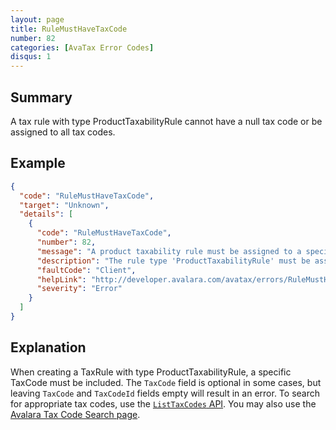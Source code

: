 ```yaml
---
layout: page
title: RuleMustHaveTaxCode
number: 82
categories: [AvaTax Error Codes]
disqus: 1
---
```


## Summary

A tax rule with type ProductTaxabilityRule cannot have a null tax code or be assigned to all tax codes.

## Example

```json
{
  "code": "RuleMustHaveTaxCode",
  "target": "Unknown",
  "details": [
    {
      "code": "RuleMustHaveTaxCode",
      "number": 82,
      "message": "A product taxability rule must be assigned to a specific tax code",
      "description": "The rule type 'ProductTaxabilityRule' must be assigned to a specific tax code.  It cannot be assigned to a null tax code or to all tax codes.  Please try creating the rule again with a tax code value.",
      "faultCode": "Client",
      "helpLink": "http://developer.avalara.com/avatax/errors/RuleMustHaveTaxCode",
      "severity": "Error"
    }
  ]
}
```

## Explanation

When creating a TaxRule with type ProductTaxabilityRule, a specific TaxCode must be included. The `TaxCode` field is optional in some cases, but leaving `TaxCode` and `TaxCodeId` fields empty will result in an error. To search for appropriate tax codes, use the <a href="" target="_blank">`ListTaxCodes` API</a>. You may also use the <a href="https://taxcode.avatax.avalara.com/" target="_blank">Avalara Tax Code Search page</a>.

